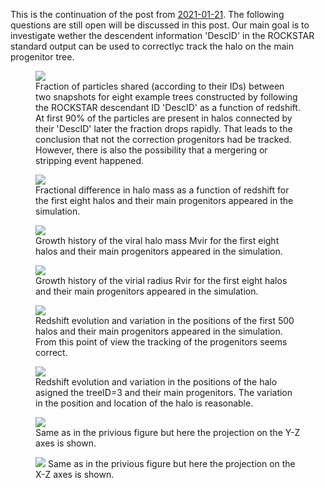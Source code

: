 
This is the continuation of the post from <a href="https://dstoppacher.github.io/A-testrun-on-merger-trees/">2021-01-21</a>. The following questions are still open will be discussed in this post. Our main goal is to investigate wether the descendent information 'DescID' in the ROCKSTAR standard output can be used to correctlyc track the halo on the main progenitor tree.


<figure>
  <img src="{{ site.baseurl }}/plots/2021-02-22_Cholla-256_n_particles_shared1.png">
  <figcaption>Fraction of particles shared (according to their IDs) between two snapshots for eight example trees constructed by following the ROCKSTAR descendant ID 'DescID' as a function of redshift. At first 90% of the particles are present in halos connected by their 'DescID' later the fraction drops rapidly. That leads to the conclusion that not the correction progenitors had be tracked. However, there is also the possibility that a mergering or stripping event happened.
  </figcaption>
</figure>

<figure>
  <img src="{{ site.baseurl }}/plots/2021-02-22_Cholla-256_mhalo1_frac.png">
  <figcaption>Fractional difference in halo mass as a function of redshift for the first eight halos and their main progenitors appeared in the simulation.
  </figcaption>
</figure>

<figure>
  <img src="{{ site.baseurl }}/plots/2021-02-22_Cholla-256_mhalo1_gr.png">
  <figcaption>
    Growth history of the viral halo mass Mvir for the first eight halos and their main progenitors appeared in the simulation.
  </figcaption>
</figure>

<figure>
  <img src="{{ site.baseurl }}/plots/2021-02-22_Cholla-256_rvir1_gr.png">
  <figcaption>
        Growth history of the virial radius Rvir for the first eight halos and their main progenitors appeared in the simulation.
  </figcaption>
</figure>

<figure>
  <img src="{{ site.baseurl }}/plots/2021-02-22_Cholla-256_500_halos_all_SN.png">
  <figcaption>
    Redshift evolution and variation in the positions of the first 500 halos and their main progenitors appeared in the simulation. From this point of view the tracking of the progenitors seems correct.
  </figcaption>
</figure>

<figure>
  <img src="{{ site.baseurl }}/plots/2021-02-22_Cholla-256_treeID3.png">
  <figcaption>
        Redshift evolution and variation in the positions of the halo asigned the treeID=3 and their main progenitors. The variation in the position and location of the halo is reasonable.
  </figcaption>
</figure>


<figure>
  <img src="{{ site.baseurl }}/plots/2021-02-22_Cholla-256_treeID3_YZ.png">
  <figcaption>
    Same as in the privious figure but here the projection on the Y-Z axes is shown.
  </figcaption>
</figure>


<figure>
  <img src="{{ site.baseurl }}/plots/2021-02-22_Cholla-256_treeID3_XZ.png">
    Same as in the privious figure but here the projection on the X-Z axes is shown.
  <figcaption>
  </figcaption>
</figure>
